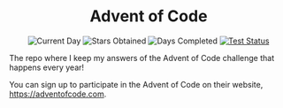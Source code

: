 <div align="center">
  <h1>Advent of Code</h1>
  <p>
    <img src="https://img.shields.io/badge/day%20📅-20-blue"  alt="Current Day"/>
    <img src="https://img.shields.io/badge/stars%20⭐-30-yellow" alt="Stars Obtained" />
    <img src="https://img.shields.io/badge/days%20completed-15-red" alt="Days Completed" />
    <a href="https://circleci.com/gh/dsf3449/advent-of-code"><img src="https://circleci.com/gh/dsf3449/advent-of-code.svg?style=shield" alt="Test Status" /></a>
  </p>
</div>

The repo where I keep my answers of the Advent of Code challenge that happens every year!

You can sign up to participate in the Advent of Code on their website, https://adventofcode.com.
